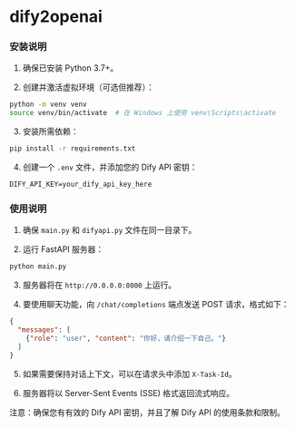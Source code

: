# dify2openai



### 安装说明

1. 确保已安装 Python 3.7+。

2. 创建并激活虚拟环境（可选但推荐）：
```bash
python -m venv venv
source venv/bin/activate  # 在 Windows 上使用 venv\Scripts\activate
```

3. 安装所需依赖：
```bash
pip install -r requirements.txt
```

4. 创建一个 `.env` 文件，并添加您的 Dify API 密钥：
```
DIFY_API_KEY=your_dify_api_key_here
```

### 使用说明

1. 确保 `main.py` 和 `difyapi.py` 文件在同一目录下。

2. 运行 FastAPI 服务器：
```bash
python main.py
```

3. 服务器将在 `http://0.0.0.0:8000` 上运行。

4. 要使用聊天功能，向 `/chat/completions` 端点发送 POST 请求，格式如下：
```json
{
  "messages": [
    {"role": "user", "content": "你好，请介绍一下自己。"}
  ]
}
```

5. 如果需要保持对话上下文，可以在请求头中添加 `X-Task-Id`。

6. 服务器将以 Server-Sent Events (SSE) 格式返回流式响应。

注意：确保您有有效的 Dify API 密钥，并且了解 Dify API 的使用条款和限制。


